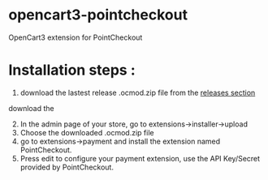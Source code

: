 # opencart3-pointcheckout
OpenCart3 extension for PointCheckout

# Installation steps :

1. download the lastest release .ocmod.zip file from the [releases section](https://github.com/pointcheckout/opencart3-pointcheckout/releases)

download the 

2. In the admin page of your store, go to extensions->installer->upload 
3. Choose the downloaded .ocmod.zip file
4. go to extensions->payment and install the extension named PointCheckout.
5. Press edit to configure your payment extension, use the API Key/Secret provided by PointCheckout.
